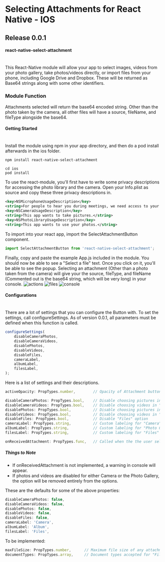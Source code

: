 # Selecting Attachments for React Native - IOS
## Release 0.0.1
#### react-native-select-attachment
#

This React-Native module will allow your app to select images, videos from your photo gallery, take photos/videos directly, or import files from your phone, including Google Drive and Dropbox. These will be returned as Base64 strings along with some other identifiers.

### Module Function
Attachments selected will return the base64 encoded string. Other than the photo taken by the camera, all other files will have a source, fileName, and fileType alongside the base64. 

#### Getting Started
#
Install the module using npm in your app directory, and then do a pod install afterwards in the ios folder.
```
npm install react-native-select-attachment
```
```
cd ios
pod install
```
To use the react-module, you'll first have to write some privacy descriptions for accessing the photo library and the camera. Open your Info.plist as source and copy these three privacy descriptions in.
``` xml
<key>NSMicrophoneUsageDescription</key>
<string>For people to hear you during meetings, we need access to your microphone.</string>
<key>NSCameraUsageDescription</key>
<string>This app wants to take pictures.</string>
<key>NSPhotoLibraryUsageDescription</key>
<string>This app wants to use your photos.</string>
```

To import into your react app, import the SelectAttachmentButton component.
```javascript
import SelectAttachmentButton from 'react-native-select-attachment';
```

Finally, copy and paste the example App.js included in the module. You should now be able to see a "Select a file" text. Once you click on it, you'll be able to see the popup. Selecting an attachment (Other than a photo taken from the camera) will give your the source, fileType, and fileName (Commented out is the base64 string, which will be very long) in your console.
![actions](https://i.ibb.co/bPh0Vwn/IMG-0014.png)
![files](https://i.ibb.co/bss573n/IMG-0015.png)
![console](https://i.ibb.co/ww5gSsL/Screen-Shot-2020-08-26-at-6-06-13-PM.png)

#### Configurations
#
There are a lot of settings that you can configure the Button with. To set the settings, call configureSettings. As of version 0.0.1, all parameters must be defined when this function is called.
```js
configureSettings(
    disableCameraPhotos,
    disableCameraVideos,
    disablePhotos,
    disableVideos,
    disableFiles,
    cameraLabel,
    albumLabel,
    filesLabel,
);
```

Here is a list of settings and their descriptions.

```js
activeOpacity: PropTypes.number,        // Opacity of Attachment button when selected

disableCameraPhotos: PropTypes.bool,    // Disable choosing pictures in "Camera"
disableCameraVideos: PropTypes.bool,    // Disable choosing videos in "Camera"
disablePhotos: PropTypes.bool,          // Disable choosing pictures in "Photo Gallery/Album"
disableVideos: PropTypes.bool,          // Disable choosing videos in "Photo Gallery/Album"
disableFiles: PropTypes.bool,           // Disable "Files" option
cameraLabel: PropTypes.string,          // Custom labeling for "Camera" option
albumLabel: PropTypes.string,           // Custom labeling for "Photo Gallery/Album" option
filesLabel: PropTypes.string,           // Custom labeling for "Files" option

onReceivedAttachment: PropTypes.func,   // Called when the the user selects an attachment
```
##### Things to Note
- If onReceivedAttachment is not implemented, a warning in console will appear. 
- If photos and videos are disabled for either Camera or the Photo Gallery, the option will be removed entirely  from the options.

These are the defaults for some of the above properties:
```js
disableCameraPhotos: false,
disableCameraVideos: false,
disablePhotos: false,
disableVideos: false,
disableFiles: false,
cameraLabel: 'Camera',
albumLabel: 'Album',
filesLabel: 'Files',
```

To be implemented:
```js
maxFileSize: PropTypes.number,      // Maximum file size of any attachment
documentTypes: PropTypes.array,     // Document types accepted for "Files" option
```

